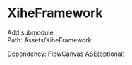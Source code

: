 # XiheFramework  

Add submodule  
Path: Assets/XiheFramework

Dependency:
FlowCanvas
ASE(optional)
